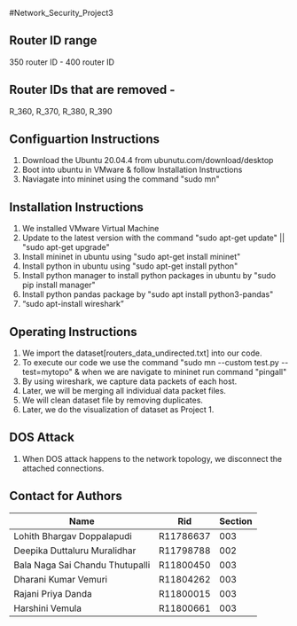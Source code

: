 #Network_Security_Project3

## Router ID range
350 router ID - 400 router ID

## Router IDs that are removed - 
R_360, R_370, R_380, R_390

## Configuartion Instructions
1. Download the Ubuntu 20.04.4 from ubunutu.com/download/desktop 
2. Boot into ubuntu in VMware & follow Installation Instructions
3. Naviagate into mininet using the command "sudo mn"


## Installation Instructions
1. We installed VMware Virtual Machine
2. Update to the latest version with the command "sudo apt-get update" || "sudo apt-get upgrade"
3. Install mininet in ubuntu using "sudo apt-get install mininet"
4. Install python in ubuntu using "sudo apt-get install python"
5. Install python manager to install python packages in ubuntu by "sudo pip install manager" 
6. Install python pandas package by "sudo apt install python3-pandas"
7. “sudo apt-install wireshark”


## Operating Instructions
1. We import the dataset[routers_data_undirected.txt] into our code.
2. To execute our code we use the command "sudo mn --custom test.py --test=mytopo" & when we are navigate to mininet run command "pingall"
3. By using wireshark, we capture data packets of each host.
4. Later, we will be merging all individual data packet files.
5. We will clean dataset file by removing duplicates.
6. Later, we do the visualization of dataset as Project 1.


## DOS Attack
1. When DOS attack happens to the network topology, we disconnect the attached connections.


## Contact for Authors
| Name | Rid | Section |
| --- | --- | --- |
|Lohith Bhargav Doppalapudi | R11786637 |  003 |
|Deepika Duttaluru Muralidhar | R11798788 | 002 |
|Bala Naga Sai Chandu Thutupalli | R11800450 | 003 |
|Dharani Kumar Vemuri | R11804262 | 003 |
|Rajani Priya Danda | R11800015 | 003 |
|Harshini Vemula | R11800661 | 003 |

